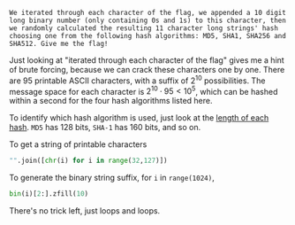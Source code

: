 ```
We iterated through each character of the flag, we appended a 10 digit long binary number (only containing 0s and 1s) to this character, then we randomly calculated the resulting 11 character long strings' hash choosing one from the following hash algorithms: MD5, SHA1, SHA256 and SHA512. Give me the flag!
```
Just looking at "iterated through each character of the flag" gives me a hint of brute forcing, because we can crack these characters one by one. There are 95 printable ASCII characters, with a suffix of $2^{10}$ possibilities. The message space for each character is $2^{10}\cdot 95 < 10^5$, which can be hashed within a second for the four hash algorithms listed here. 

To identify which hash algorithm is used, just look at the [length of each hash](https://en.wikipedia.org/wiki/List_of_hash_functions). `MD5` has 128 bits, `SHA-1` has 160 bits, and so on. 

To get a string of printable characters
```python
"".join([chr(i) for i in range(32,127)])
```

 To generate the binary string suffix, for `i` in `range(1024)`, 
```python
bin(i)[2:].zfill(10)
```


There's no trick left, just loops and loops. 
